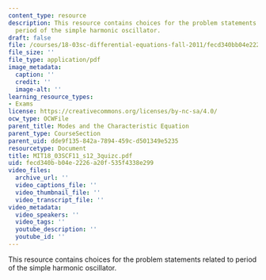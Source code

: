 ```yaml
---
content_type: resource
description: This resource contains choices for the problem statements related to
  period of the simple harmonic oscillator.
draft: false
file: /courses/18-03sc-differential-equations-fall-2011/fecd340bb04e2226a20f535f4338e299_MIT18_03SCF11_s12_3quizc.pdf
file_size: ''
file_type: application/pdf
image_metadata:
  caption: ''
  credit: ''
  image-alt: ''
learning_resource_types:
- Exams
license: https://creativecommons.org/licenses/by-nc-sa/4.0/
ocw_type: OCWFile
parent_title: Modes and the Characteristic Equation
parent_type: CourseSection
parent_uid: dde9f135-842a-7894-459c-d501349e5235
resourcetype: Document
title: MIT18_03SCF11_s12_3quizc.pdf
uid: fecd340b-b04e-2226-a20f-535f4338e299
video_files:
  archive_url: ''
  video_captions_file: ''
  video_thumbnail_file: ''
  video_transcript_file: ''
video_metadata:
  video_speakers: ''
  video_tags: ''
  youtube_description: ''
  youtube_id: ''
---
```

This resource contains choices for the problem statements related to period of the simple harmonic oscillator.